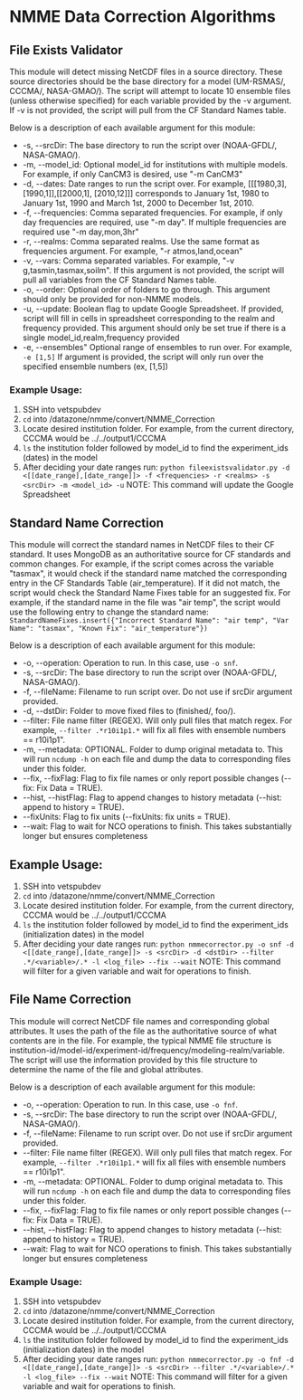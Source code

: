 # NMME Data Correction Algorithms

## File Exists Validator

This module will detect missing NetCDF files in a source directory. These source directories should be the base directory for a model (UM-RSMAS/, CCCMA/, NASA-GMAO/). The script will attempt to locate 10 ensemble files (unless otherwise specified) for each variable provided by the -v argument. If -v is not provided, the script will pull from the CF Standard Names table. 

Below is a description of each available argument for this module:
- -s, --srcDir:      The base directory to run the script over (NOAA-GFDL/, NASA-GMAO/).
- -m, --model_id:    Optional model_id for institutions with multiple models. For example, if only CanCM3 is desired, use "-m CanCM3"
- -d, --dates:       Date ranges to run the script over. For example, [[[1980,3], [1990,1]],[[2000,1], [2010,12]]] corresponds to January
				     1st, 1980 to January 1st, 1990 and March 1st, 2000 to December 1st, 2010.
- -f, --frequencies: Comma separated frequencies. For example, if only day frequencies are required, use "-m day". If multiple frequencies
                     are required use "-m day,mon,3hr"
- -r, --realms:      Comma separated realms. Use the same format as frequencies argument. For example, "-r atmos,land,ocean"
- -v, --vars:        Comma separated variables. For example, "-v g,tasmin,tasmax,soilm". If this argument is not provided, the script will
                     pull all variables from the CF Standard Names table.
- -o, --order:       Optional order of folders to go through. This argument should only be provided for non-NMME models.
- -u, --update:      Boolean flag to update Google Spreadsheet. If provided, script will fill in cells in spreadsheet corresponding to the
                     realm and frequency provided. This argument should only be set true if there is a single model_id,realm,frequency provided
- -e, --ensembles"   Optional range of ensembles to run over. For example, `-e [1,5]` If argument is provided, the script will only run over the specified ensemble numbers (ex, [1,5])


### Example Usage:

1. SSH into vetspubdev
2. `cd` into /datazone/nmme/convert/NMME_Correction
3. Locate desired institution folder. For example, from the current directory, CCCMA would be ../../output1/CCCMA
4. `ls` the institution folder followed by model_id to find the experiment_ids (dates) in the model
5. After deciding your date ranges run:
       `python fileexistsvalidator.py -d <[[date_range],[date_range]]> -f <frequencies> -r <realms> -s <srcDir> -m <model_id> -u`
   NOTE: This command will update the Google Spreadsheet


## Standard Name Correction

This module will correct the standard names in NetCDF files to their CF standard. It uses MongoDB as an authoritative source for CF standards and common changes. For example, if the script comes across the variable "tasmax", it would check if the standard name matched the corresponding entry in the CF Standards Table (air_temperature). If it did not match, the script would check the Standard Name Fixes table for an suggested fix. For example, if the standard name in the file was "air temp", the script would use the following entry to change the standard name:
	`StandardNameFixes.insert({"Incorrect Standard Name": "air temp", "Var Name": "tasmax", "Known Fix": "air_temperature"})`

Below is a description of each available argument for this module:
- -o, --operation:		Operation to run. In this case, use `-o snf`.
- -s, --srcDir:			The base directory to run the script over (NOAA-GFDL/, NASA-GMAO/).
- -f, --fileName:		Filename to run script over. Do not use if srcDir argument provided.
- -d, --dstDir:			Folder to move fixed files to (finished/, foo/).
- --filter:				File name filter (REGEX). Will only pull files that match regex. For example, `--filter .*r10i1p1.*` will fix all files with ensemble numbers == r10i1p1".
- -m, --metadata:		OPTIONAL. Folder to dump original metadata to. This will run `ncdump -h` on each file and dump the data to corresponding files under this folder.
- --fix, --fixFlag:		Flag to fix file names or only report possible changes (--fix: Fix Data = TRUE).
- --hist, --histFlag:	Flag to append changes to history metadata (--hist: append to history = TRUE).
- --fixUnits:			Flag to fix units (--fixUnits: fix units = TRUE).
- --wait:				Flag to wait for NCO operations to finish. This takes substantially longer but ensures completeness

## Example Usage:

1. SSH into vetspubdev
2. `cd` into /datazone/nmme/convert/NMME_Correction
3. Locate desired institution folder. For example, from the current directory, CCCMA would be ../../output1/CCCMA
4. `ls` the institution folder followed by model_id to find the experiment_ids (initialization dates) in the model
5. After deciding your date ranges run:
       `python nmmecorrector.py -o snf -d <[[date_range],[date_range]]> -s <srcDir> -d <dstDir> --filter .*/<variable>/.* -l <log_file> --fix --wait`
       NOTE: This command will filter for a given variable and wait for operations to finish.


## File Name Correction

This module will correct NetCDF file names and corresponding global attributes. It uses the path of the file as the authoritative source of what contents are in the file. For example, the typical NMME file structure is institution-id/model-id/experiment-id/frequency/modeling-realm/variable. The script will use the information provided by this file structure to determine the name of the file and global attributes.

Below is a description of each available argument for this module:
- -o, --operation:		Operation to run. In this case, use `-o fnf`.
- -s, --srcDir:			The base directory to run the script over (NOAA-GFDL/, NASA-GMAO/).
- -f, --fileName:		Filename to run script over. Do not use if srcDir argument provided.
- --filter:				File name filter (REGEX). Will only pull files that match regex. For example, `--filter .*r10i1p1.*` will fix all files with ensemble numbers == r10i1p1".
- -m, --metadata:		OPTIONAL. Folder to dump original metadata to. This will run `ncdump -h` on each file and dump the data to corresponding files under this folder.
- --fix, --fixFlag:		Flag to fix file names or only report possible changes (--fix: Fix Data = TRUE).
- --hist, --histFlag:	Flag to append changes to history metadata (--hist: append to history = TRUE).
- --wait:				Flag to wait for NCO operations to finish. This takes substantially longer but ensures completeness

### Example Usage:

1. SSH into vetspubdev
2. `cd` into /datazone/nmme/convert/NMME_Correction
3. Locate desired institution folder. For example, from the current directory, CCCMA would be ../../output1/CCCMA
4. `ls` the institution folder followed by model_id to find the experiment_ids (initialization dates) in the model
5. After deciding your date ranges run:
       `python nmmecorrector.py -o fnf -d <[[date_range],[date_range]]> -s <srcDir> --filter .*/<variable>/.* -l <log_file> --fix --wait`
       NOTE: This command will filter for a given variable and wait for operations to finish.
